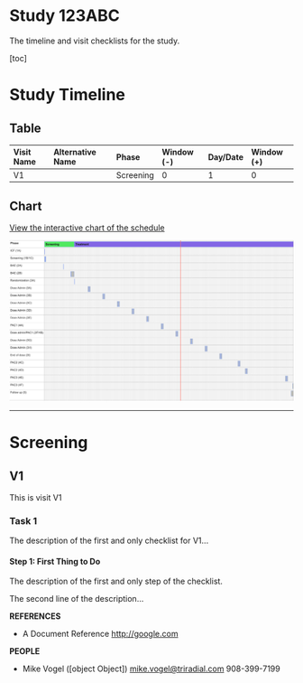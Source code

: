 Study 123ABC 
==============

The timeline and visit checklists for the study.

[toc]

# Study Timeline 

## Table
| Visit Name | Alternative Name | Phase | Window (-) | Day/Date | Window (+) |
| :---------------------- | :--------------- | :-------- | :--------- | :------- | :--------- |
| V1 |   | Screening | 0 | 1 | 0 |

## Chart

[View the interactive chart of the schedule](./timeline.html)


![Overview of Timeline](./docs/example-schedule.png)

---

# Screening
## V1
<p>This is visit V1</p>

### Task 1

<p>The description of the first and only checklist for V1...</p>

#### Step 1: First Thing to Do

<p>The description of the first and only step of the checklist.</p>
<p>The second line of the description...</p>

**REFERENCES**
- A Document Reference http://google.com


**PEOPLE**
- Mike Vogel ([object Object]) mike.vogel@triradial.com 908-399-7199